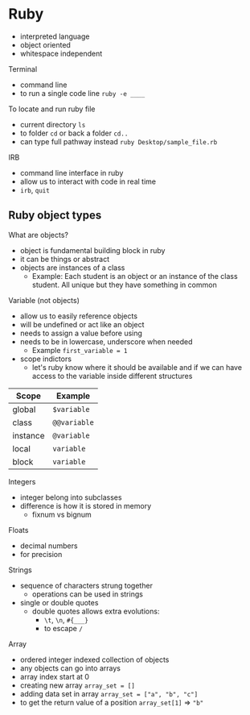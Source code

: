 # Ruby
- interpreted language
- object oriented
- whitespace independent

Terminal
- command line
- to run a single code line `ruby -e ____`

To locate and run ruby file
- current directory `ls`
- to folder `cd` or back a folder `cd..`
- can type full pathway instead `ruby Desktop/sample_file.rb`

IRB
- command line interface in ruby
- allow us to interact with code in real time
- `irb`, `quit`

## Ruby object types
What are objects?
- object is fundamental building block in ruby
- it can be things or abstract
- objects are instances of a class
  - Example: Each student is an object or an instance of the class student. All unique but they have something in common

Variable (not objects)
- allow us to easily reference objects
- will be undefined or act like an object
- needs to assign a value before using
- needs to be in lowercase, underscore when needed
    - Example `first_variable = 1`
- scope indictors
    - let's ruby know where it should be available and if we can have access to the variable inside different structures

|Scope|Example|
|-----|------|
|global|`$variable`|
|class|`@@variable`|
|instance|`@variable`|
|local|`variable`|
|block|`variable`|

Integers
- integer belong into subclasses
- difference is how it is stored in memory
    - fixnum vs bignum

Floats
- decimal numbers
- for precision

Strings
- sequence of characters strung together
  - operations can be used in strings
- single or double quotes
  - double quotes allows extra evolutions:
    - `\t`, `\n`, `#{___}`
    - to escape `/`

Array
- ordered integer indexed collection of objects
- any objects can go into arrays
- array index start at 0
- creating new array `array_set = []`
- adding data set in array `array_set = ["a", "b", "c"]`
- to get the return value of a position `array_set[1]` => `"b"`
